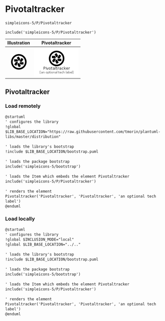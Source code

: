 # Pivotaltracker


```text
simpleicons-5/P/Pivotaltracker
```

```text
include('simpleicons-5/P/Pivotaltracker')
```



| Illustration | Pivotaltracker |
| :---: | :---: |
| ![illustration for Illustration](../../simpleicons-5/P/Pivotaltracker.png) | ![illustration for Pivotaltracker](../../simpleicons-5/P/Pivotaltracker.Local.png) |




## Pivotaltracker

### Load remotely
```plantuml
@startuml
' configures the library
!global $LIB_BASE_LOCATION="https://raw.githubusercontent.com/tmorin/plantuml-libs/master/distribution"

' loads the library's bootstrap
!include $LIB_BASE_LOCATION/bootstrap.puml

' loads the package bootstrap
include('simpleicons-5/bootstrap')

' loads the Item which embeds the element Pivotaltracker
include('simpleicons-5/P/Pivotaltracker')

' renders the element
Pivotaltracker('Pivotaltracker', 'Pivotaltracker', 'an optional tech label')
@enduml
```

### Load locally
```plantuml
@startuml
' configures the library
!global $INCLUSION_MODE="local"
!global $LIB_BASE_LOCATION="../.."

' loads the library's bootstrap
!include $LIB_BASE_LOCATION/bootstrap.puml

' loads the package bootstrap
include('simpleicons-5/bootstrap')

' loads the Item which embeds the element Pivotaltracker
include('simpleicons-5/P/Pivotaltracker')

' renders the element
Pivotaltracker('Pivotaltracker', 'Pivotaltracker', 'an optional tech label')
@enduml
```

